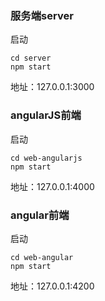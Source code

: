 ### 服务端server
启动
```
cd server
npm start
```
地址：127.0.0.1:3000

### angularJS前端
启动
```
cd web-angularjs
npm start
```
地址：127.0.0.1:4000

### angular前端
启动
```
cd web-angular
npm start
```
地址：127.0.0.1:4200